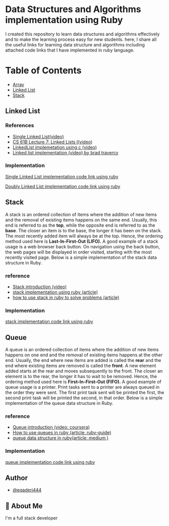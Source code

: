 # Data Structures and Algorithms implementation using Ruby
I created this repository to learn data structures and algorithms effectively and to make the learning process easy for new students. here, I share all the useful links for learning data structure and algorithms including attached code links that I have implemented in ruby language.



# Table of Contents
- [Array](#array)
- [Linked List](#linkedlist)
- [Stack](#stack)



## Linked List

### References
- [Single Linked List(video)](https://www.coursera.org/lecture/data-structures/singly-linked-lists-kHhgK)
- [CS 61B Lecture 7: Linked Lists I(video)](https://archive.org/details/ucberkeley_webcast_htzJdKoEmO0)
- [LinkedList implemetation using c (video)](https://www.youtube.com/watch?v=QN6FPiD0Gzo)
- [Linked list implementation (video) by brad travercy](https://www.youtube.com/watch?v=ZBdE8DElQQU) 

### Implementation
[Single Linked List implementation code link using ruby](https://github.com/eqaderi444/Data-Structures-and-Algorithms-using-Ruby/blob/main/linkedlist/SingleLinkedList.rb)

[Doubly Linked List implementation code link using ruby](https://github.com/eqaderi444/Data-Structures-and-Algorithms-using-Ruby/blob/main/linkedlist/DoubleLinkedList.rb)

## Stack 
A stack is an ordered collection of items where the addition of new items and the removal of existing items happens on the same end. Usually, this end is referred to as the **top**, while the opposite end is referred to as the **base**. The closer an item is to the base, the longer it has been on the stack. The most recently added item will always be at the top. Hence, the ordering method used here is **Last-In-First-Out (LIFO).** A good example of a stack usage is a web browser back button. On navigation using the back button, the web pages will be displayed in order visited, starting with the most recently visited page. Below is a simple implementation of the stack data structure in Ruby.

### reference
- [Stack introduction (video)](https://www.coursera.org/lecture/data-structures/stacks-UdKzQ)
- [stack implementation using ruby (article)](https://medium.com/@paulndemo/stack-queue-and-deque-data-structures-in-ruby-64ce9a546247)
- [how to use stack in ruby to solve problems (article)](https://www.rubyguides.com/2017/03/computer-science-in-ruby-stacks/)

### Implementation 
[stack implementation code link using ruby](https://github.com/eqaderi444/Data-Structures-and-Algorithms-using-Ruby/blob/main/stack/Stack.rb) 

## Queue
A queue is an ordered collection of items where the addition of new items happens on one end and the removal of existing items happens at the other end. Usually, the end where new items are added is called the **rear** and the end where existing items are removed is called the **front**. A new element added starts at the rear and moves subsequently to the front. The closer an element is to the rear, the longer it has to wait to be removed. Hence, the ordering method used here is **First-In-First-Out (FIFO).** A good example of queue usage is a printer. Print tasks sent to a printer are always queued in the order they were sent. The first print task sent will be printed the first, the second print task will be printed the second, in that order. Below is a simple implementation of the queue data structure in Ruby.

### reference 
- [Queue introduction (video: coursera)](https://www.coursera.org/lecture/data-structures/queues-EShpq)
- [How to use queues in ruby (article: ruby-guide)](https://www.rubyguides.com/2019/10/ruby-queues/)
- [queue data structure in ruby(article: medium )](https://medium.com/@paulndemo/stack-queue-and-deque-data-structures-in-ruby-64ce9a546247)

### Implementation
[queue implementation code link using ruby](https://github.com/eqaderi444/Data-Structures-and-Algorithms-using-Ruby/tree/main/queue)

## Author

- [@eqaderi444](https://github.com/eqaderi444/)


## 🚀 About Me
I'm a full stack developer



